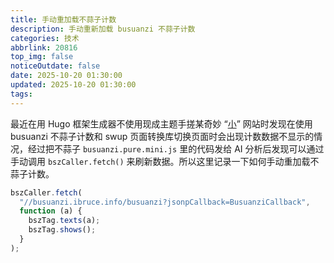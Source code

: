 ```yaml
---
title: 手动重加载不蒜子计数
description: 手动重新加载 busuanzi 不蒜子计数
categories: 技术
abbrlink: 20816
top_img: false
noticeOutdate: false
date: 2025-10-20 01:30:00
updated: 2025-10-20 01:30:00
tags:
---
```


最近在用 Hugo 框架生成器不使用现成主题手搓某奇妙 “[小](https://vns.saop.cc/)” 网站时发现在使用 busuanzi 不蒜子计数和 swup 页面转换库切换页面时会出现计数数据不显示的情况，经过把不蒜子 `busuanzi.pure.mini.js` 里的代码发给 AI 分析后发现可以通过手动调用 `bszCaller.fetch()` 来刷新数据。所以这里记录一下如何手动重加载不蒜子计数。

```js
bszCaller.fetch(
  "//busuanzi.ibruce.info/busuanzi?jsonpCallback=BusuanziCallback",
  function (a) {
    bszTag.texts(a);
    bszTag.shows();
  }
);
```
